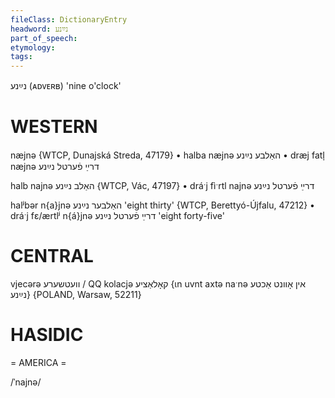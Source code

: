 ```yaml
---
fileClass: DictionaryEntry
headword: נײַנע
part_of_speech: 
etymology: 
tags: 
---
```

נײַנע
(ᴀᴅᴠᴇʀʙ)
'nine o'clock'

WESTERN
========

næjnə {WTCP, Dunajská Streda, 47179}
	•	halba næjnə האַלבע נײַנע
	•	dræj fatl̩ næjnə דרײַ פֿערטל נײַנע

halb najnə האַלב נײַנע {WTCP, Vác, 47197}
	•	dráˑj fìˑrtl najnə דרײַ פֿערטל נײַנע

halʲbər n{a}jnə האַלבער נײַנע 'eight thirty' {WTCP, Berettyó-Újfalu, 47212}
	•	dráˑj fɛ/ærtlʲ n{á}jnə דרײַ פֿערטל נײַנע 'eight forty-five'

CENTRAL
========

vjecərə וועטשערע / QQ kolacjə קאָלאַציע {ɩn uvnt axtə naˑnə אין אָוונט אַכטע נײַנע} {POLAND, Warsaw, 52211}

HASIDIC
=======
= AMERICA = 

/ˈnajnə/
